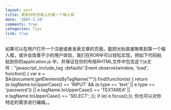 ```yaml
---
layout: post
title: 聚焦你的页面上的第一个输入框
date: '2007-5-20'
comments: true
categories: Tips
link: true
---
```

如果可以在用户打开一个注册或者发表文章的页面，能把光标直接聚焦到第一个输入框，或许会改善不少的用户体验，我们在ROR中可以轻松实现，把如下代码粘贴到你的application.js 中，并保证在你的布局RHTML文件中包含这个js文件：&quot;javascript_include_tag :defaults&quot;.Event.observe(window, 'load', function() {  var e = $A(document.getElementsByTagName('*')).find(function(e) {    return (e.tagName.toUpperCase() == 'INPUT' &amp;&amp; (e.type == 'text' || e.type == 'password'))        || e.tagName.toUpperCase() == 'TEXTAREA' || e.tagName.toUpperCase() == 'SELECT';  });  if (e) e.focus();}); 你也可以对你特定的需求进行编辑。。
